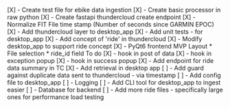 [X] - Create test file for ebike data ingestion
[X] - Create basic processor in raw python
[X] - Create fastapi thundercloud create endpoint
[X] - Normalize FIT File time stamp (Number of seconds since GARMIN EPOC)
[X] - Add thundercloud layer to desktop_app
[X] - Add unit tests - for desktop_app
[X] - Add concept of 'ride' in thundercloud 
[X] - Modify desktop_app to support ride concept
[X] - PyQt6 frontend MVP
     Layout
      * File selection
      * ride_id field 
     To do
     [X] - hook in post of data
     [X] - hook in exception popup
     [X] - hook in success popup
[X] - Add endpoint for ride data summary in TC
[X] - Add retrieval in desktop app
[ ] - Add guard against duplicate data sent to thundercloud - via timestamp
[ ] - Add config file to desktop_app
[ ] - Logging 
[ ] - Add CLI tool for desktop_app to ingest easier
[ ] - Database for backend
[ ] - Add more ride files - specifically large ones for performance load testing
